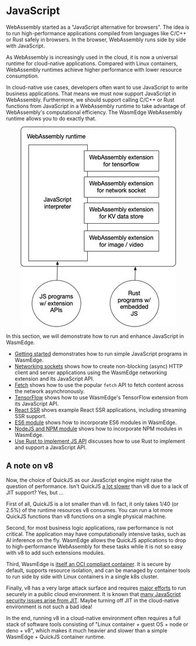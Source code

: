 # JavaScript

WebAssembly started as a "JavaScript alternative for browsers". The idea is to run high-performance applications compiled from languages like C/C++ or Rust safely in browsers. In the browser, WebAssembly runs side by side with JavaScript.

As WebAssembly is increasingly used in the cloud, it is now a universal runtime for cloud-native applications. Compared with Linux containers, WebAssembly runtimes achieve higher performance with lower resource consumption.

In cloud-native use cases, developers often want to use JavaScript to write business applications. That means we must now support JavaScript in WebAssembly. Furthermore, we should support calling C/C++ or Rust functions from JavaScript in a WebAssembly runtime to take advantage of WebAssembly's computational efficiency. The WasmEdge WebAssembly runtime allows you to do exactly that.

<center>

![](javascript.png)

</center>

In this section, we will demonstrate how to run and enhance JavaScript in WasmEdge.

* [Getting started](js/quickstart.md) demonstrates how to run simple JavaScript programs in WasmEdge.
* [Networking sockets](js/networking.md) shows how to create non-blocking (async) HTTP client and server applications using the WasmEdge networking extension and its JavaScript API.
* [Fetch](js/fetch.md) shows how to use the popular `fetch` API to fetch content across the network asynchronously.
* [TensorFlow](js/tensorflow.md) shows how to use WasmEdge's TensorFlow extension from its JavaScript API.
* [React SSR](js/ssr.md) shows example React SSR applications, including streaming SSR support.
* [ES6 module](js/es6.md) shows how to incorporate ES6 modules in WasmEdge.
* [NodeJS and NPM module](js/npm.md) shows how to incorporate NPM modules in WasmEdge.
* [Use Rust to implement JS API](js/rust.md) discusses how to use Rust to implement and support a JavaScript API.

## A note on v8

Now, the choice of QuickJS as our JavaScript engine might raise the question of performance. Isn't QuickJS [a lot slower](https://bellard.org/quickjs/bench.html) than v8 due to a lack of JIT support? Yes, but ...

First of all, QuickJS is a lot smaller than v8. In fact, it only takes 1/40 (or 2.5%) of the runtime resources v8 consumes. You can run a lot more QuickJS functions than v8 functions on a single physical machine.

Second, for most business logic applications, raw performance is not critical. The application may have computationally intensive tasks, such as AI inference on the fly. WasmEdge allows the QuickJS applications to drop to high-performance WebAssembly for these tasks while it is not so easy with v8 to add such extensions modules.

Third, WasmEdge is [itself an OCI compliant container](../kubernetes.md). 
It is secure by default, supports resource isolation, and can be managed by container tools to run side by side
with Linux containers in a single k8s cluster.

Finally, v8 has a very large attack surface and requires [major efforts](https://blog.cloudflare.com/mitigating-spectre-and-other-security-threats-the-cloudflare-workers-security-model/) to run securely in a public cloud environment.
It is known that [many JavaScript security issues arise from JIT](https://www.theregister.com/2021/08/06/edge_super_duper_security_mode/). Maybe turning off JIT in the cloud-native environment is not such a bad idea!

In the end, running v8 in a cloud-native environment often requires a full stack of software tools consisting of 
"Linux container + guest OS + node or deno + v8", which makes it
much heavier and slower than a simple WasmEdge + QuickJS container runtime.

